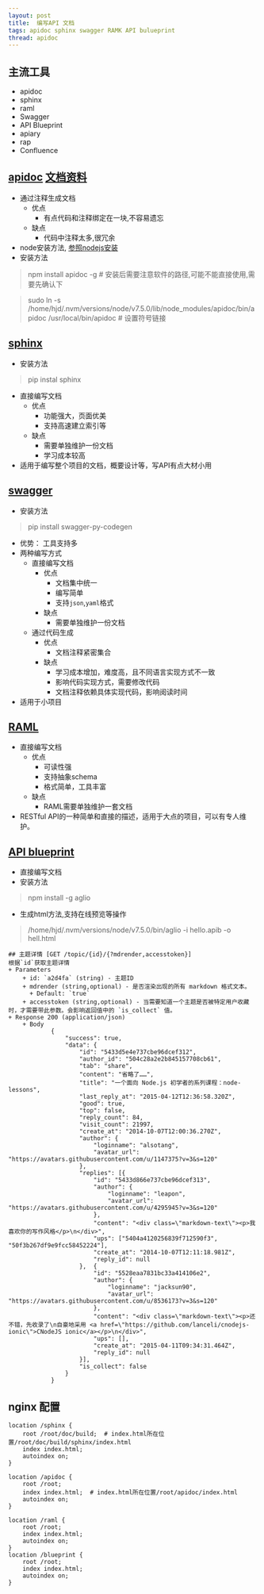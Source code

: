 ```yaml
---
layout: post
title:  编写API 文档
tags: apidoc sphinx swagger RAMK API bulueprint
thread: apidoc
---
```


## 主流工具
* apidoc
* sphinx
* raml
* Swagger
* API Blueprint
* apiary
* rap
* Confluence


## [apidoc](https://github.com/apidoc/apidoc) [文档资料](http://apidocjs.com/)
* 通过注释生成文档
    * 优点
        * 有点代码和注释绑定在一块,不容易遗忘
    * 缺点
        * 代码中注释太多,很冗余
* node安装方法, [参照nodejs安装](/npm-install/)
* 安装方法

> npm install apidoc -g  # 安装后需要注意软件的路径,可能不能直接使用,需要先确认下

> sudo ln -s /home/hjd/.nvm/versions/node/v7.5.0/lib/node_modules/apidoc/bin/apidoc /usr/local/bin/apidoc # 设置符号链接

## [sphinx](http://zh-sphinx-doc.readthedocs.io/en/latest/contents.html)
* 安装方法

> pip instal sphinx

* 直接编写文档
    * 优点
        * 功能强大，页面优美
        * 支持高速建立索引等
    * 缺点
        * 需要单独维护一份文档
        * 学习成本较高
* 适用于编写整个项目的文档，概要设计等，写API有点大材小用

## [swagger](https://www.gitbook.com/book/huangwenchao/swagger/details)
* 安装方法

> pip install swagger-py-codegen

* 优势： 工具支持多
* 两种编写方式
    * 直接编写文档
        * 优点
            * 文档集中统一
            * 编写简单
            * 支持`json`,`yaml`格式
        * 缺点
            * 需要单独维护一份文档
    * 通过代码生成
        * 优点
            * 文档注释紧密集合
        * 缺点
            * 学习成本增加，难度高，且不同语言实现方式不一致
            * 影响代码实现方式，需要修改代码
            * 文档注释依赖具体实现代码，影响阅读时间
* 适用于小项目

## [RAML](https://github.com/raml-org/raml-spec/tree/master/versions)
* 直接编写文档
    * 优点
        * 可读性强
        * 支持抽象schema
        * 格式简单，工具丰富
    * 缺点
        * RAML需要单独维护一套文档
* RESTful API的一种简单和直接的描述，适用于大点的项目，可以有专人维护。


## [API blueprint](https://github.com/apiaryio/api-blueprint/blob/master/API%20Blueprint%20Specification.md)
* 直接编写文档
* 安装方法

> npm install -g aglio

* 生成html方法,支持在线预览等操作

> /home/hjd/.nvm/versions/node/v7.5.0/bin/aglio -i hello.apib -o hell.html

```
## 主题详情 [GET /topic/{id}/{?mdrender,accesstoken}]
根据`id`获取主题详情
+ Parameters
    + id: `a2d4fa` (string) - 主题ID
    + mdrender (string,optional) - 是否渲染出现的所有 markdown 格式文本。
      + Default: `true`
    + accesstoken (string,optional) - 当需要知道一个主题是否被特定用户收藏时，才需要带此参数。会影响返回值中的 `is_collect` 值。
+ Response 200 (application/json)
    + Body
            {
                "success": true,
                "data": {
                    "id": "5433d5e4e737cbe96dcef312",
                    "author_id": "504c28a2e2b845157708cb61",
                    "tab": "share",
                    "content": "省略了……",
                    "title": "一个面向 Node.js 初学者的系列课程：node-lessons",
                    "last_reply_at": "2015-04-12T12:36:58.320Z",
                    "good": true,
                    "top": false,
                    "reply_count": 84,
                    "visit_count": 21997,
                    "create_at": "2014-10-07T12:00:36.270Z",
                    "author": {
                        "loginname": "alsotang",
                        "avatar_url": "https://avatars.githubusercontent.com/u/1147375?v=3&s=120"
                    },
                    "replies": [{
                        "id": "5433d866e737cbe96dcef313",
                        "author": {
                            "loginname": "leapon",
                            "avatar_url": "https://avatars.githubusercontent.com/u/4295945?v=3&s=120"
                        },
                        "content": "<div class=\"markdown-text\"><p>我喜欢你的写作风格</p>\n</div>",
                        "ups": ["5404a4120256839f712590f3", "50f3b267df9e9fcc58452224"],
                        "create_at": "2014-10-07T12:11:18.981Z",
                        "reply_id": null
                    },  {
                        "id": "5528eaa7831bc33a414106e2",
                        "author": {
                            "loginname": "jacksun90",
                            "avatar_url": "https://avatars.githubusercontent.com/u/8536173?v=3&s=120"
                        },
                        "content": "<div class=\"markdown-text\"><p>还不错，先收录了\n自豪地采用 <a href=\"https://github.com/lanceli/cnodejs-ionic\">CNodeJS ionic</a></p>\n</div>",
                        "ups": [],
                        "create_at": "2015-04-11T09:34:31.464Z",
                        "reply_id": null
                    }],
                    "is_collect": false
                }
            }
```

## nginx 配置
```
location /sphinx {
    root /root/doc/build;  # index.html所在位置/root/doc/build/sphinx/index.html
    index index.html;
    autoindex on;
}

location /apidoc {
    root /root;
    index index.html;  # index.html所在位置/root/apidoc/index.html
    autoindex on;
} 

location /raml {
    root /root;
    index index.html;
    autoindex on;
} 
location /blueprint {
    root /root;
    index index.html;
    autoindex on;
}
```
